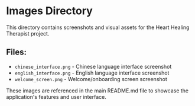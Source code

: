 # Images Directory

This directory contains screenshots and visual assets for the Heart Healing Therapist project.

## Files:
- `chinese_interface.png` - Chinese language interface screenshot
- `english_interface.png` - English language interface screenshot  
- `welcome_screen.png` - Welcome/onboarding screen screenshot

These images are referenced in the main README.md file to showcase the application's features and user interface.
